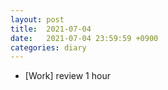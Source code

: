 ```yaml
---
layout: post
title:  2021-07-04
date:   2021-07-04 23:59:59 +0900
categories: diary
---
```


- [Work] review 1 hour

